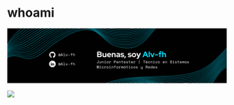 # whoami

![banner](images/BANNER-ALV-FH.png)

![](https://komarev.com/ghpvc/?username=Alv-fh&color=00defc)